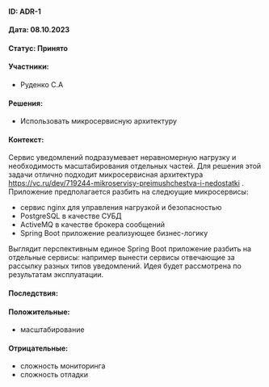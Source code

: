 #### ID: ADR-1

#### Дата: 08.10.2023

#### Статус: Принято

#### Участники:
* Руденко С.А

#### Решения:
* Использовать микросервисную архитектуру

#### Контекст:
Сервис уведомлений подразумевает неравномерную нагрузку и необходимость масштабирования отдельных частей. 
Для решения этой задачи отлично подходит микросервисная архитектура https://vc.ru/dev/719244-mikroservisy-preimushchestva-i-nedostatki .
Приложение предполагается разбить на следюущие микросервисы:
- cервис nginx для управления нагрузкой и безопасностью
- PostgreSQL в качестве СУБД
- ActiveMQ в качестве брокера сообщений
- Spring Boot приложение реализующее бизнес-логику

Выглядит перспективным единое Spring Boot приложение разбить на отдельные сервисы: например вынести сервисы отвечающие за рассылку разных типов уведомлений. 
Идея будет рассмотрена по результатам эксплуатации.

#### Последствия:

#### Положительные:
* масштабирование

#### Отрицательные:
* сложность мониторинга
* сложность отладки
